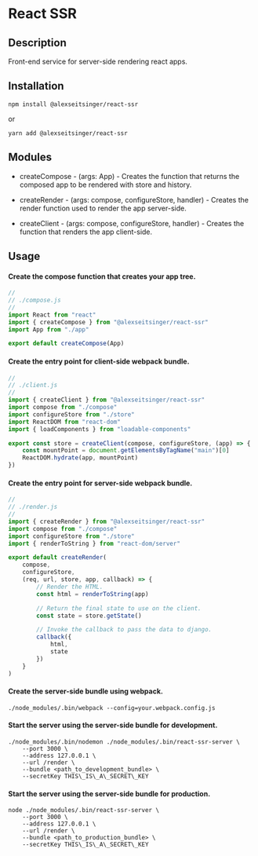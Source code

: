 # React SSR

## Description

Front-end service for server-side rendering react apps.

## Installation

```
npm install @alexseitsinger/react-ssr
```

or

```
yarn add @alexseitsinger/react-ssr
```

## Modules

-   createCompose - (args: App) - Creates the function that returns the composed app to be rendered with store and history.

-   createRender - (args: compose, configureStore, handler) - Creates the render function used to render the app server-side.

-   createClient - (args: compose, configureStore, handler) - Creates the function that renders the app client-side.

## Usage

#### Create the compose function that creates your app tree.

```javascript
//
// ./compose.js
//
import React from "react"
import { createCompose } from "@alexseitsinger/react-ssr"
import App from "./app"

export default createCompose(App)
```

#### Create the entry point for client-side webpack bundle.

```javascript
//
// ./client.js
//
import { createClient } from "@alexseitsinger/react-ssr"
import compose from "./compose"
import configureStore from "./store"
import ReactDOM from "react-dom"
import { loadComponents } from "loadable-components"

export const store = createClient(compose, configureStore, (app) => {
	const mountPoint = document.getElementsByTagName("main")[0]
	ReactDOM.hydrate(app, mountPoint)
})
```

#### Create the entry point for server-side webpack bundle.

```javascript
//
// ./render.js
//
import { createRender } from "@alexseitsinger/react-ssr"
import compose from "./compose"
import configureStore from "./store"
import { renderToString } from "react-dom/server"

export default createRender(
	compose,
	configureStore,
	(req, url, store, app, callback) => {
		// Render the HTML.
		const html = renderToString(app)

		// Return the final state to use on the client.
		const state = store.getState()

		// Invoke the callback to pass the data to django.
		callback({
			html,
			state
		})
	}
)
```

#### Create the server-side bundle using webpack.

```
./node_modules/.bin/webpack --config=your.webpack.config.js
```

#### Start the server using the server-side bundle for development.

```
./node_modules/.bin/nodemon ./node_modules/.bin/react-ssr-server \
    --port 3000 \
    --address 127.0.0.1 \
    --url /render \
    --bundle <path_to_development_bundle> \
    --secretKey THIS\_IS\_A\_SECRET\_KEY
```

#### Start the server using the server-side bundle for production.

```
node ./node_modules/.bin/react-ssr-server \
    --port 3000 \
    --address 127.0.0.1 \
    --url /render \
    --bundle <path_to_production_bundle> \
    --secretKey THIS\_IS\_A\_SECRET\_KEY
```
